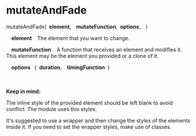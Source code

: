 # mutateAndFade
mutateAndFade(&ensp;**element**,&ensp;&ensp;**mutateFunction**,&ensp;**options**,&ensp;&ensp;)<br/>

&ensp;&ensp;**element** &ensp; The element that you want to change.

&ensp;&ensp;**mutateFunction** &ensp; A function that receives an element and modifies it. This element may be the element you provided or a clone of it.

&ensp;&ensp;**options**&ensp; {&ensp;**duration**,&ensp;&ensp;**timingFunction**&ensp;}

<br/><br/>**Keep in mind:** 

The inline style of the provided element should be left blank to avoid conflict. The module uses this styles.


It's suggested to use a wrapper and then change the styles of the elements inside it. If you need to set the wrapper styles, make use of classes.
